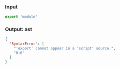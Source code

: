 ### Input
```js
export 'module'
```

### Output: ast
```json
{
  "SyntaxError": [
    "'export' cannot appear in a 'script' source.",
    "0:6"
  ]
}
```
